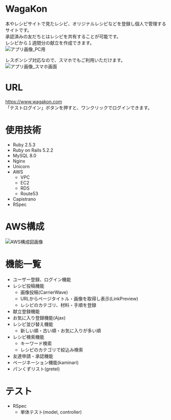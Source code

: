 # WagaKon
本やレシピサイトで見たレシピ、オリジナルレシピなどを登録し個人で管理するサイトです。  
承認済みの友だちとはレシピを共有することが可能です。  
レシピから１週間分の献立を作成できます。  
![アプリ画像_PC用](https://user-images.githubusercontent.com/69507322/105812597-c9a93a00-5ff1-11eb-9152-6539edbf6957.png)

レスポンシブ対応なので、スマホでもご利用いただけます。  
![アプリ画像_スマホ画面](https://user-images.githubusercontent.com/69507322/105812168-06286600-5ff1-11eb-83bd-7feb17d82bcb.png)

# URL
https://www.wagakon.com  
「テストログイン」ボタンを押すと、ワンクリックでログインできます。

# 使用技術
* Ruby 2.5.3
* Ruby on Rails 5.2.2
* MySQL 8.0
* Nginx
* Unicorn
* AWS
  * VPC
  * EC2
  * RDS
  * Route53
* Capistrano
* RSpec

# AWS構成
![AWS構成図画像](https://user-images.githubusercontent.com/69507322/105702288-eccedd80-5f4e-11eb-9383-255700aac195.png)


# 機能一覧
* ユーザー登録、ログイン機能
* レシピ投稿機能
  * 画像投稿(CarrierWave)
  * URLからページタイトル・画像を取得し表示(LinkPreview)
  * レシピのカテゴリ、材料・手順を登録
* 献立登録機能 
* お気に入り登録機能(Ajax)
* レシピ並び替え機能
  * 新しい順・古い順・お気に入りが多い順 
* レシピ検索機能
  * キーワード検索
  * レシピのカテゴリで絞込み検索
* 友達申請・承認機能
* ページネーション機能(kaminari)
* パンくずリスト(gretel)

# テスト
* RSpec
  * 単体テスト(model, controller) 
